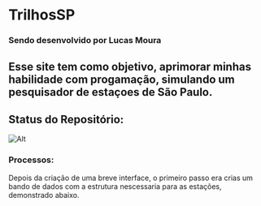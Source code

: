 # TrilhosSP

### Sendo desenvolvido por Lucas Moura

## Esse site tem como objetivo, aprimorar minhas habilidade com progamação, simulando um pesquisador de estaçoes de São Paulo.

## Status do Repositório:
![Alt](https://repobeats.axiom.co/api/embed/e779d64fb38e515f8e4dafcfb9989f5fa90577f2.svg "Repobeats analytics image")

### Processos:
<p> Depois da criação de uma breve interface, o primeiro passo era crias um bando de dados com a estrutura nescessaria para as estações, demonstrado abaixo.</p>
